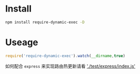 
# Install 
```bash
npm install require-dynamic-exec -D
```

# Useage
```javascript
require('require-dynamic-exec').watch(__dirname,true)
```
如何配合 `express` 来实现路由热更新请看 ['./test/express/index.js'](./test/express/index.js)
